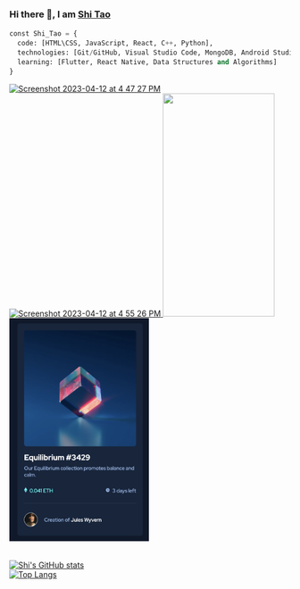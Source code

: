 ### Hi there 👋, I am [Shi Tao](https://www.linkedin.com/in/shi-tao-luo-5539941a0/)

```python
const Shi_Tao = {
  code: [HTML\CSS, JavaScript, React, C++, Python],
  technologies: [Git/GitHub, Visual Studio Code, MongoDB, Android Studio, XCode, Jira],
  learning: [Flutter, React Native, Data Structures and Algorithms]
}
```

<div>
  <a href = "https://confessions-15d56.web.app/">
    <img width="1440" alt="Screenshot 2023-04-12 at 4 47 27 PM" src="https://user-images.githubusercontent.com/56377738/231581328-200fa69f-29e4-4f3d-8e1a-8380a167212e.png">
  </a>
  <a href = "https://github.com/SLuo490/geocoding">
  <img width="1440" alt="Screenshot 2023-04-12 at 4 55 26 PM" src="https://user-images.githubusercontent.com/56377738/231583088-e9829850-e417-425c-a2f7-32f5247c5dce.png">
  </a>
  <a href = "https://github.com/SLuo490/Hungry">
    <img src = "https://user-images.githubusercontent.com/19720373/120053078-4545e280-bff6-11eb-8802-4e6d4187c725.gif" width = "200" height = "400">
  </a>
  <a href = "https://github.com/SLuo490/NFT-Preview-Card-Component">
    <img src = "https://github.com/SLuo490/NFT-Preview-Card-Component/blob/master/screenshot/Screen%20Shot%202021-12-27%20at%204.56.28%20PM.png" width = "250" height = "400"> 
  </a>
</div>

<br>

[![Shi's GitHub stats](https://github-readme-stats.vercel.app/api?username=sluo490)](https://github.com/anuraghazra/github-readme-stats)
<br> 
[![Top Langs](https://github-readme-stats.vercel.app/api/top-langs/?username=sluo490&layout=compact)](https://github.com/anuraghazra/github-readme-stats)
